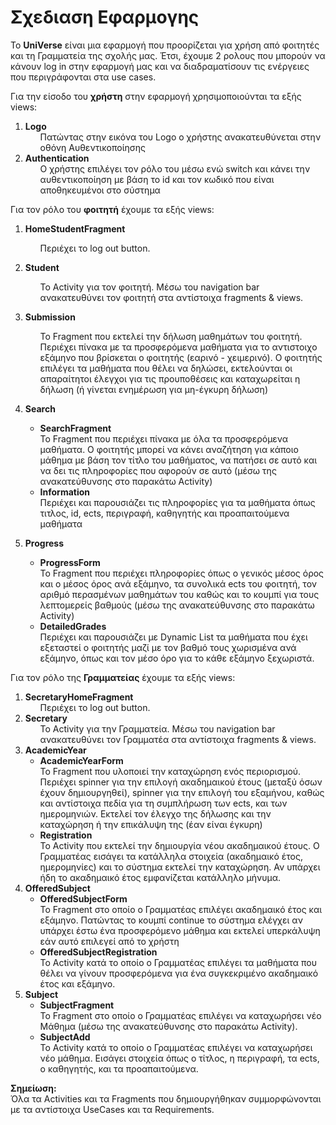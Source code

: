 # Σχεδιαση Εφαρμογης 
Το **UniVerse** είναι μια εφαρμογή που προορίζεται για χρήση από φοιτητές και τη Γραμματεία της σχολής μας. 
Έτσι, έχουμε 2 ρολους που μπορούν να κάνουν log in στην εφαρμογή μας και να διαδραματίσουν τις ενέργειες που περιγράφονται στα use cases.

Για την είσοδο του <b>χρήστη</b> στην εφαρμογή χρησιμοποιούνται τα εξής views:
1. **Logo** 
    <ul>
    Πατώντας στην εικόνα του Logo ο χρήστης ανακατευθύνεται στην οθόνη Αυθεντικοποίησης 
    </ul>
2. **Authentication**
    <ul>
    Ο χρήστης επιλέγει τον ρόλο του μέσω ενώ switch και κάνει την αυθεντικοποίηση με βάση το id και τον κωδικό που είναι αποθηκευμένοι στο σύστημα
    </ul>

Για τον ρόλο του <b>φοιτητή</b> έχουμε τα εξής views:
1. **HomeStudentFragment**
    <ul>
        Περιέχει το log out button. 
    </ul>
1. **Student**
    <ul>
        Το Activity για τον φοιτητή. Μέσω του navigation bar ανακατευθύνει τον φοιτητή στα αντίστοιχα fragments & views. 
    </ul>
2. **Submission**
    <ul>
        Το Fragment που εκτελεί την δήλωση μαθημάτων του φοιτητή. Περιέχει πίνακα με τα προσφερόμενα μαθήματα για το αντιστοιχο εξάμηνο που βρίσκεται ο φοιτητής (εαρινό - χειμερινό). Ο φοιτητής επιλέγει τα μαθήματα που θέλει να δηλώσει, εκτελούνται οι απαραίτητοι έλεγχοι για τις προυποθέσεις και καταχωρείται η δήλωση (ή γίνεται ενημέρωση για μη-έγκυρη δήλωση) 
    </ul>
3. **Search**
    
    <ul>
        <li> <b>SearchFragment</b>
        <br>
        Το Fragment που περιέχει πίνακα με όλα τα προσφερόμενα μαθήματα. Ο φοιτητής μπορεί να κάνει αναζήτηση για κάποιο μάθημα με βάση τον τίτλο του μαθήματος, να πατήσει σε αυτό και να δει τις πληροφορίες που αφορούν σε αυτό (μέσω της ανακατεύθυνσης στο παρακάτω Activity) 
        </li> 
        <li><b>Information</b>
        <br>
        Περιέχει και παρουσιάζει τις πληροφορίες για τα μαθήματα όπως τιτλος, id, ects, περιγραφή, καθηγητής και προαπαιτούμενα μαθήματα
        </li>
    </ul>

4. **Progress**
    <ul>
        <li> <b>ProgressForm</b>
        <br>
        Το Fragment που περιέχει πληροφορίες όπως ο γενικός μέσος όρος και ο μέσος όρος ανά εξάμηνο, τα συνολικά ects του φοιτητή, τον αριθμό περασμένων μαθημάτων του καθώς και το κουμπί για τους λεπτομερείς βαθμούς (μέσω της ανακατεύθυνσης στο παρακάτω Activity) 
        </li> 
        <li><b>DetailedGrades</b>
        <br>
        Περιέχει και παρουσιάζει με Dynamic List τα μαθήματα που έχει εξεταστεί ο φοιτητής μαζί με τον βαθμό τους χωρισμένα ανά εξάμηνο, όπως και τον μέσο όρο για το κάθε εξάμηνο ξεχωριστά.
        </li>
    </ul>

Για τον ρόλο της <b>Γραμματείας</b> έχουμε τα εξής views:
1. **SecretaryHomeFragment**
    <ul>
        Περιέχει το log out button. 
    </ul>
2. **Secretary**
    <ul>
        Το Activity για την Γραμματεία. Μέσω του navigation bar ανακατευθύνει τον Γραμματέα στα αντίστοιχα fragments & views. 
    </ul>
3. **AcademicYear**
    <ul>
        <li> <b>AcademicYearForm</b>
        <br>
        Το Fragment που υλοποιεί την καταχώρηση ενός περιορισμού. Περιέχει spinner για την επιλογή ακαδημαικού έτους (μεταξύ όσων έχουν δημιουργηθεί), spinner για την επιλογή του εξαμήνου, καθώς και αντίστοιχα πεδία για τη συμπλήρωση των ects, και των ημερομηνιών. Εκτελεί τον έλεγχο της δήλωσης και την καταχώρηση ή την επικάλυψη της (έαν είναι έγκυρη) 
        </li> 
        <li><b>Registration</b>
        <br>
        Το Activity που εκτελεί την δημιουργία νέου ακαδημαικού έτους. Ο Γραμματέας εισάγει τα κατάλληλα στοιχεία (ακαδημαικό έτος, ημερομηνίες) και το σύστημα εκτελεί την καταχώρηση. Αν υπάρχει ήδη το ακαδημαικό έτος εμφανίζεται κατάλληλο μήνυμα.   
        </li>
    </ul>
4. **OfferedSubject**
    <ul>
        <li> <b>OfferedSubjectForm</b>
        <br>
        Το Fragment στο οποίο ο Γραμματέας επιλέγει ακαδημαικό έτος και εξάμηνο. Πατώντας το κουμπί continue το σύστημα ελέγχει αν υπάρχει έστω ένα προσφερόμενο μάθημα και εκτελεί υπερκάλυψη εάν αυτό επιλεγεί από το χρήστη 
        </li> 
        <li><b>OfferedSubjectRegistration</b>
        <br>
        Το Activity κατά το οποίο ο Γραμματέας επιλέγει τα μαθήματα που θέλει να γίνουν προσφερόμενα για ένα συγκεκριμένο ακαδημαικό έτος και εξάμηνο.
        </li>
    </ul>
5. **Subject**
    <ul>
        <li> <b>SubjectFragment</b>
        <br>
        Το Fragment στο οποίο ο Γραμματέας επιλέγει να καταχωρήσει νέο Μάθημα (μέσω της ανακατεύθυνσης στο παρακάτω Activity).
        </li> 
        <li><b>SubjectAdd</b>
        <br>
        Το Activity κατά το οποίο ο Γραμματέας επιλέγει να καταχωρήσει νέο μάθημα. Εισάγει στοιχεία όπως ο τίτλος, η περιγραφή, τα ects, ο καθηγητής, και τα προαπαιτούμενα. 
        </li>
    </ul>

**Σημείωση:** <br>
Όλα τα Activities και τα Fragments που δημιουργήθηκαν συμμορφώνονται με τα αντίστοιχα UseCases και τα Requirements.
